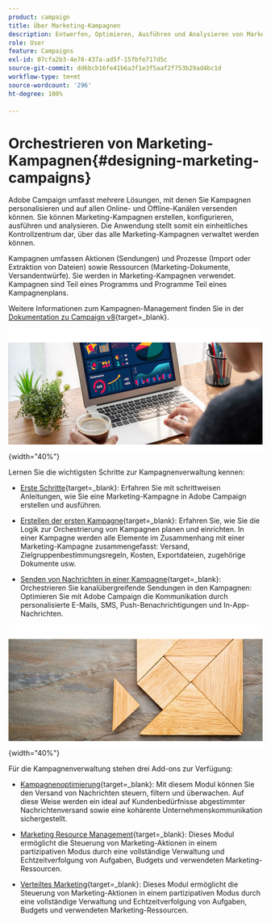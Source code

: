 ```yaml
---
product: campaign
title: Über Marketing-Kampagnen
description: Entwerfen, Optimieren, Ausführen und Analysieren von Marketing-Kampagnen
role: User
feature: Campaigns
exl-id: 07cfa2b3-4e70-437a-ad5f-15fbfe717d5c
source-git-commit: dd6bcb16fe41b6a3f1e3f5aaf2f753b29ad4bc1d
workflow-type: tm+mt
source-wordcount: '296'
ht-degree: 100%

---
```


# Orchestrieren von Marketing-Kampagnen{#designing-marketing-campaigns}

Adobe Campaign umfasst mehrere Lösungen, mit denen Sie Kampagnen personalisieren und auf allen Online- und Offline-Kanälen versenden können. Sie können Marketing-Kampagnen erstellen, konfigurieren, ausführen und analysieren. Die Anwendung stellt somit ein einheitliches Kontrollzentrum dar, über das alle Marketing-Kampagnen verwaltet werden können.

Kampagnen umfassen Aktionen (Sendungen) und Prozesse (Import oder Extraktion von Dateien) sowie Ressourcen (Marketing-Dokumente, Versandentwürfe). Sie werden in Marketing-Kampagnen verwendet. Kampagnen sind Teil eines Programms und Programme Teil eines Kampagnenplans.

Weitere Informationen zum Kampagnen-Management finden Sie in der [Dokumentation zu Campaign v8](https://experienceleague.adobe.com/docs/campaign/campaign-v8/campaigns/campaigns.html?lang=de){target=_blank}.

![](assets/do-not-localize/campaign.jpg){width="40%"}

Lernen Sie die wichtigsten Schritte zur Kampagnenverwaltung kennen:

* [Erste Schritte](https://experienceleague.adobe.com/docs/campaign/automation/campaign-orchestration/set-up-campaigns.html?lang=de){target=_blank}: Erfahren Sie mit schrittweisen Anleitungen, wie Sie eine Marketing-Kampagne in Adobe Campaign erstellen und ausführen.

* [Erstellen der ersten Kampagne](https://experienceleague.adobe.com/docs/campaign/automation/campaign-orchestration/marketing-campaign-create.html?lang=de){target=_blank}: Erfahren Sie, wie Sie die Logik zur Orchestrierung von Kampagnen planen und einrichten. In einer Kampagne werden alle Elemente im Zusammenhang mit einer Marketing-Kampagne zusammengefasst: Versand, Zielgruppenbestimmungsregeln, Kosten, Exportdateien, zugehörige Dokumente usw.

* [Senden von Nachrichten in einer Kampagne](https://experienceleague.adobe.com/docs/campaign/automation/campaign-orchestration/marketing-campaign-deliveries.html?lang=de){target=_blank}: Orchestrieren Sie kanalübergreifende Sendungen in den Kampagnen: Optimieren Sie mit Adobe Campaign die Kommunikation durch personalisierte E-Mails, SMS, Push-Benachrichtigungen und In-App-Nachrichten.

![](assets/do-not-localize/add-on.jpg){width="40%"}

Für die Kampagnenverwaltung stehen drei Add-ons zur Verfügung:

* [Kampagnenoptimierung](https://experienceleague.adobe.com/docs/campaign/automation/campaign-optimization/campaign-typologies.html?lang=de){target=_blank}: Mit diesem Modul können Sie den Versand von Nachrichten steuern, filtern und überwachen. Auf diese Weise werden ein ideal auf Kundenbedürfnisse abgestimmter Nachrichtenversand sowie eine kohärente Unternehmenskommunikation sichergestellt.

* [Marketing Resource Management](https://experienceleague.adobe.com/docs/campaign/automation/mrm/about-marketing-resource-management.html?lang=de){target=_blank}: Dieses Modul ermöglicht die Steuerung von Marketing-Aktionen in einem partizipativen Modus durch eine vollständige Verwaltung und Echtzeitverfolgung von Aufgaben, Budgets und verwendeten Marketing-Ressourcen.

* [Verteiltes Marketing](https://experienceleague.adobe.com/docs/campaign/automation/distributed-marketing/about-distributed-marketing.html?lang=de){target=_blank}: Dieses Modul ermöglicht die Steuerung von Marketing-Aktionen in einem partizipativen Modus durch eine vollständige Verwaltung und Echtzeitverfolgung von Aufgaben, Budgets und verwendeten Marketing-Ressourcen.

<!--

Adobe Campaign lets you define, optimize, execute and analyze communications and marketing campaigns. Adobe Campaign acts like a unified order and execution center for marketing strategies. For more on this, refer to [Access campaigns](../../distributed/using/accessing-campaigns.md) and [Create marketing campaigns](../../campaign/using/setting-up-marketing-campaigns.md).

In addition, the **Marketing Resource Management (MRM)** module lets you control marketing actions in a collaborative mode by providing complete management and real-time tracking of the tasks, budgets and marketing resources involved. The Marketing Resource Management lets you optimize and regulate the management of internal and external processes, resources and marketing campaigns, as well as third party relations (agencies, printers, etc.). For more on this, refer to [this section](../../mrm/using/about-marketing-resource-management.md).

>[!NOTE]
>
>For more on the Adobe Campaign core functionalities, refer t [this section](../../platform/using/about-adobe-campaign-classic.md) section.  
>Capabilities related to population targeting, message personalization and message delivery on the various channels are detailed in [this section](../../delivery/using/steps-about-delivery-creation-steps.md).

![](assets/do-not-localize/how-to-video.png) [Discover marketing campaigns keys concepts in video](#video)

## Core concepts {#core-concepts}

The following concepts need to be known in the context of Campaign:

* **Campaign**

  A campaign centralizes all the elements related to a marketing campaign: deliveries, targeting rules, costs, export files, related documents, etc. Each campaign is attached to a program.

  For more on this, refer to [Adding a campaign](../../campaign/using/setting-up-marketing-campaigns.md#adding-a-campaign).

* **Program**

  A program lets you define marketing actions for a calendar period: launch, canvassing, loyalty, etc. Each program contains campaigns linked to a calendar, which provides an overall view.

* **Plan**

  The marketing plan can contain multiple programs. It is linked to a calendar period, has an allocated budget and can also be linked up to documents and objectives.

  For more on this, refer to [Campaign calendar](../../campaign/using/accessing-marketing-campaigns.md#campaign-calendar).

* **Workflow**

  A campaign workflow contains the same activities as for all workflows but is specific to the campaign. It enables you to create and configure deliveries for all available channels.

  For more on this, refer to [this section](../../campaign/using/marketing-campaign-deliveries.md#building-the-main-target-in-a-workflow).

* **Objectives**

  Within the campaign, program or plan, you can state a list of objectives. These are quantified values to be reached. At the end of the campaign, program or plan, the MRM module lets you compare the objectives and results in dedicated reports.

* **Delivery outline**

  A delivery outline is a structured description of a delivery. Every delivery can refer to a delivery outline which contains, for example, the related offers, documents to be attached, or a link to stores. An offer can be referenced in the delivery according to the delivery outline selected.

  For more on this, refer to [this section](../../campaign/using/marketing-campaign-deliveries.md#associating-and-structuring-resources-linked-via-a-delivery-outline).

## Tutorial {#video}

This video presents the key concepts of marketing campaigns.

>[!VIDEO](https://video.tv.adobe.com/v/35131?quality=12)

Additional Campaign Classic how-to videos are available [here](https://experienceleague.adobe.com/docs/campaign-classic-learn/tutorials/overview.html?lang=de).

-->